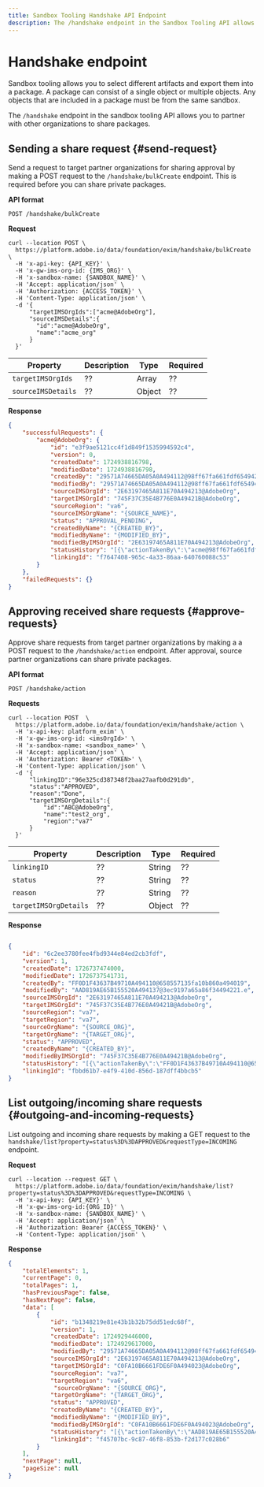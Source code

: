 ```yaml
---
title: Sandbox Tooling Handshake API Endpoint
description: The /handshake endpoint in the Sandbox Tooling API allows you to partner with other organizations to share packages.
---
```

# Handshake endpoint

Sandbox tooling allows you to select different artifacts and export them into a package. A package can consist of a single object or multiple objects. Any objects that are included in a package must be from the same sandbox. 

The `/handshake` endpoint in the sandbox tooling API allows you to partner with other organizations to share packages.

## Sending a share request {#send-request}

Send a request to target partner organizations for sharing approval by making a POST request to the `/handshake/bulkCreate` endpoint. This is required before you can share private packages. 

**API format**

```http
POST /handshake/bulkCreate
```

**Request**

```shell
curl --location POST \
  https://platform.adobe.io/data/foundation/exim/handshake/bulkCreate \
  -H 'x-api-key: {API_KEY}' \
  -H 'x-gw-ims-org-id: {IMS_ORG}' \
  -H 'x-sandbox-name: {SANDBOX_NAME}' \
  -H 'Accept: application/json' \
  -H 'Authorization: {ACCESS_TOKEN}' \
  -H 'Content-Type: application/json' \
  -d '{
      "targetIMSOrgIds":["acme@AdobeOrg"],
      "sourceIMSDetails":{
        "id":"acme@AdobeOrg",
        "name":"acme_org"
      } 
  }' 
```
<!-- UPDATE -->

| Property | Description | Type | Required |
| --- | --- | --- | --- |
| `targetIMSOrgIds` | ?? | Array | ?? |
| `sourceIMSDetails` | ?? | Object | ?? |


**Response**

```json
{
    "successfulRequests": {
        "acme@AdobeOrg": {
            "id": "e3f9ae5121cc4f1d849f1535994592c4",
            "version": 0,
            "createdDate": 1724938816798,
            "modifiedDate": 1724938816798,
            "createdBy": "29571A74665DA05A0A494112@98ff67fa661fdf6549420b.e",
            "modifiedBy": "29571A74665DA05A0A494112@98ff67fa661fdf6549420b.e",
            "sourceIMSOrgId": "2E63197465A811E70A494213@AdobeOrg",
            "targetIMSOrgId": "745F37C35E4B776E0A49421B@AdobeOrg",
            "sourceRegion": "va6",
            "sourceIMSOrgName": "{SOURCE_NAME}",
            "status": "APPROVAL_PENDING",
            "createdByName": "{CREATED_BY}",
            "modifiedByName": "{MODIFIED_BY}",
            "modifiedByIMSOrgId": "2E63197465A811E70A494213@AdobeOrg",
            "statusHistory": "[{\"actionTakenBy\":\"acme@98ff67fa661fdf6549420b.e\",\"actionTakenByName\":\"29571A74665DA05A0A494112@98ff67fa661fdf6549420b.e\",\"actionTakenByImsOrgID\":\"2E63197465A811E70A494213@AdobeOrg\",\"action\":\"INITIATED\",\"actionTimeStamp\":1724938816885}]",
            "linkingId": "f7647408-965c-4a33-86aa-640760088c53"
        }
    },
    "failedRequests": {}
}
```

## Approving received share requests {#approve-requests}

Approve share requests from target partner organizations by making a a POST request to the `/handshake/action` endpoint. After approval, source partner organizations can share private packages.

**API format**

```http
POST /handshake/action
```

**Requests**

```shell
curl --location POST  \
  https://platform.adobe.io/data/foundation/exim/handshake/action \
  -H 'x-api-key: platform_exim' \
  -H 'x-gw-ims-org-id: <imsOrgId>' \
  -H 'x-sandbox-name: <sandbox_name>' \
  -H 'Accept: application/json' \
  -H 'Authorization: Bearer <TOKEN>' \
  -H 'Content-Type: application/json' \
  -d '{
      "linkingID":"96e325cd387348f2baa27aafb0d291db",
      "status":"APPROVED",
      "reason":"Done",
      "targetIMSOrgDetails":{
          "id":"ABC@AdobeOrg",
          "name":"test2_org",
          "region":"va7"
      }
  }'
```

<!-- UPDATE -->

| Property | Description | Type | Required |
| --- | --- | --- | --- |
| `linkingID` | ?? | String | ?? |
| `status` | ?? | String | ?? |
| `reason` | ?? | String | ?? |
| `targetIMSOrgDetails` | ?? | Object | ?? |

**Response**

```json

{
    "id": "6c2ee3780fee4fbd9344e84ed2cb3fdf",
    "version": 1,
    "createdDate": 1726737474000,
    "modifiedDate": 1726737541731,
    "createdBy": "FF0D1F43637B49710A494110@658557135fa10b860a494019",
    "modifiedBy": "AAD819AE65B155520A494137@3ec9197a65a86f34494221.e",
    "sourceIMSOrgId": "2E63197465A811E70A494213@AdobeOrg",
    "targetIMSOrgId": "745F37C35E4B776E0A49421B@AdobeOrg",
    "sourceRegion": "va7",
    "targetRegion": "va7",
    "sourceOrgName": "{SOURCE_ORG}",
    "targetOrgName": "{TARGET_ORG}",
    "status": "APPROVED",
    "createdByName": "{CREATED_BY}",
    "modifiedByIMSOrgId": "745F37C35E4B776E0A49421B@AdobeOrg",
    "statusHistory": "[{\"actionTakenBy\":\"FF0D1F43637B49710A494110@658557135fa10b860a494019\",\"actionTakenByName\":\"{NAME}\",\"actionTakenByImsOrgID\":\"acme@AdobeOrg\",\"action\":\"INITIATED\",\"actionTimeStamp\":1726737474450,\"reason\":null},{\"actionTakenBy\":null,\"actionTakenByName\":null,\"actionTakenByImsOrgID\":\"745F37C35E4B776E0A49421B@AdobeOrg\",\"action\":\"APPROVED\",\"actionTimeStamp\":1726737541818,\"reason\":\"Done\"}]",
    "linkingId": "fbbd61b7-e4f9-410d-856d-187dff4bbcb5"
}
```

## List outgoing/incoming share requests {#outgoing-and-incoming-requests}

List outgoing and incoming share requests by making a GET request to the `handshake/list?property=status%3D%3DAPPROVED&requestType=INCOMING` endpoint.

**Request**

```shell
curl --location --request GET \
  https://platform.adobe.io/data/foundation/exim/handshake/list?property=status%3D%3DAPPROVED&requestType=INCOMING \
  -H 'x-api-key: {API_KEY}' \
  -H 'x-gw-ims-org-id:{ORG_ID}' \
  -H 'x-sandbox-name: {SANDBOX_NAME}' \
  -H 'Accept: application/json' \
  -H 'Authorization: Bearer {ACCESS_TOKEN}' \
  -H 'Content-Type: application/json' \
```

**Response**

```json
{
    "totalElements": 1,
    "currentPage": 0,
    "totalPages": 1,
    "hasPreviousPage": false,
    "hasNextPage": false,
    "data": [
        {
            "id": "b1348219e81e43b1b32b75dd51edc68f",
            "version": 1,
            "createdDate": 1724929446000,
            "modifiedDate": 1724929617000,
            "modifiedBy": "29571A74665DA05A0A494112@98ff67fa661fdf6549420b.e",
            "sourceIMSOrgId": "2E63197465A811E70A494213@AdobeOrg",
            "targetIMSOrgId": "C0FA10B6661FDE6F0A494023@AdobeOrg",
            "sourceRegion": "va7",
            "targetRegion": "va6",
             "sourceOrgName": "{SOURCE_ORG}",
            "targetOrgName": "{TARGET_ORG}",
            "status": "APPROVED",
            "createdByName": "{CREATED_BY}",
            "modifiedByName": "{MODIFIED_BY}",
            "modifiedByIMSOrgId": "C0FA10B6661FDE6F0A494023@AdobeOrg",
            "statusHistory": "[{\"actionTakenBy\":\"AAD819AE65B155520A494137@3ec9197a65a86f34494221.e\",\"actionTakenByName\":\"{NAME}\",\"actionTakenByImsOrgID\":\"C0FA10B6661FDE6F0A494023@AdobeOrg\",\"action\":\"INITIATED\",\"actionTimeStamp\":1724929442467,\"reason\":null},{\"actionTakenBy\":null,\"actionTakenByName\":\"{NAME}\",\"actionTakenByImsOrgID\":\"C0FA10B6661FDE6F0A494023@AdobeOrg\",\"action\":\"APPROVED\",\"actionTimeStamp\":1724929617531,\"reason\":\"Done\"}]",
            "linkingId": "f45707bc-9c87-46f8-853b-f2d177c028b6"
        }
    ],
    "nextPage": null,
    "pageSize": null
}
```

